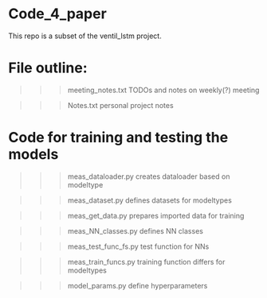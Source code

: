 # Code_4_paper
This repo is a subset of the ventil_lstm project.

# File outline:

>>> meeting_notes.txt
> TODOs and notes on weekly(?) meeting

>>> Notes.txt
> personal project notes

# Code for training and testing the models

>>> meas_dataloader.py 
> creates dataloader based on modeltype

>>> meas_dataset.py 
> defines datasets for modeltypes

>>> meas_get_data.py
> prepares imported data for training

>>> meas_NN_classes.py
> defines NN classes

>>> meas_test_func_fs.py
> test function for NNs

>>> meas_train_funcs.py
> training function differs for modeltypes

>>> model_params.py
> define hyperparameters